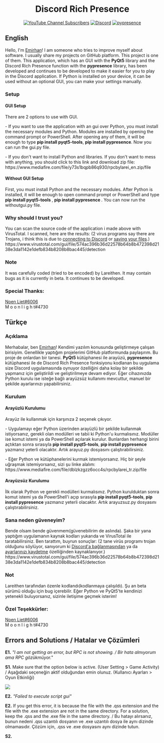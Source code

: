 <h1 align="center"><b>Discord Rich Presence</b></h1>
<p align="center">
  <a href="https://www.youtube.com/channel/UC04gEGNKl9V8UyjIDh6RE6g"><img alt="YouTube Channel Subscribers" src="https://img.shields.io/youtube/channel/subscribers/UC04gEGNKl9V8UyjIDh6RE6g?color=%23f00002&label=YouTube&logo=youtube&logoColor=white&style=flat-square"></a>
  <a href="https://discord.gg/aaYjVKC"><img alt="Discord" src="https://img.shields.io/discord/766643389062971413?color=%237289DA&label=Discord&logo=discord&logoColor=white&style=flat-square"></a>
  <a href="https://github.com/qwertyquerty/pypresence"><img alt="pypresence" src="https://img.shields.io/badge/using-pypresence-00bb88.svg?style=flat-square&logo=discord&logoWidth=20"></a>
</p>
<h2>English</h2>
<p>Hello, I'm  <a href="https://github.com/Lareithen">Emirhan</a>! I am someone who tries to improve myself about software. I usually share my projects on GitHub platform. This project is one of them. This application, which has an GUI with the <b>PyQt5</b> library and the Discord Rich Presence function with the <b>pypresence</b> library, has been developed and continues to be developed to make it easier for you to play in the Discord application. If Python is installed on your device, it can be used without an optional GUI, you can make your settings manually.</p>
<h3>Setup</h3>
<h4>GUI Setup</h4>
<p>There are 2 options to use with GUI.</p>
<p> - If you want to use the application with an gui over Python, you must install the necessary modules and Python. Modules are installed by opening the command prompt or PowerShell. After opening any of them, it will be enough to type <b>pip install pyqt5-tools</b>, <b>pip install pypresence</b>. Now you can run the gui.py file.</p>
<p>- If you don't want to install Python and libraries. If you don't want to mess with anything, you should click to this link and download zip file: https://www.mediafire.com/file/y73s1bqpb86q930/rpcbylarei_en.zip/file</p>
<h4>Without GUI Setup</h4>
<p>First, you must install Python and the necessary modules. After Python is installed, it will be enough to open command prompt or PowerShell and type <b> pip install pyqt5-tools </b>, <b> pip install pypresence </b>. You can now run the withoutgui.py file.</p>
<h3>Why should I trust you?</h3>
<p>You can scan the source code of the application i made above with VirusTotal. I scanned, here are the results: (2 virus programs say there are Trojans, i think this is due to <a href="https://github.com/Lareithen/discordRPC/blob/a9aec629b5fff6472929c59ba2244b69846a5fae/discordRPC-tr/arayuz.py#L171">connecting to Discord</a> or <a href="https://github.com/Lareithen/discordRPC/blob/a9aec629b5fff6472929c59ba2244b69846a5fae/discordRPC-tr/arayuz.py#L135">saving your files</a>.)<br>https://www.virustotal.com/gui/file/574ac396b36d22578b64b8b472398d2138e3da1142e1defb834b8208b8bac445/detection</p>
<h3>Note</h3>
<p>It was carefully coded (tried to be encoded) by Lareithen. It may contain bugs as it is currently in beta. It continues to be developed.</p>
<h3>Special Thanks:</h3>
<a href="https://discord.gg/TDUvsfDe4D">Noen Liet#6006</a><br><a>M o o n l i g h t#4730</a>

<h2>Türkçe</h2>
<h3>Açıklama</h3>
<p>Merhabalar, ben <a href="https://github.com/Lareithen">Emirhan</a>! Kendimi yazılım konusunda geliştirmeye çalışan birisiyim. Genellikle yaptığım projelerimi GitHub platformunda paylaşırım. Bu proje de onlardan bir tanesi. <b>PyQt5</b> kütüphanesi ile arayüzü, <b>pypresence</b> kütüphanesi ile de Discord Rich Presence fonksiyonu kodlanan bu uygulama size Discord uygulamasında oynuyor özelliğini daha kolay bir şekilde yapmanız için geliştirildi ve geliştirilmeye devam ediyor. Eğer cihazınızda Python kurulu ise isteğe bağlı arayüzsüz kullanımı mevcuttur, manuel bir şekilde ayarlarınızı yapabilirsiniz.</p>
<h3>Kurulum</h3>
<h4>Arayüzlü Kurulumu</h4>
<p>Arayüz ile kullanmak için karşınıza 2 seçenek çıkıyor.</p>
<p>- Uygulamayı eğer Python üzerinden arayüzlü bir şekilde kullanmak istiyorsanız, gerekli olan modülleri ve tabii ki Python'u kurmalısınız. Modüller ise komut istemi ya da PowerShell açılarak kurulur. Bunlardan herhangi birini açtıktan sonra sırasıyla <b>pip install pyqt5-tools</b>, <b>pip install pypresence</b> yazmanız yeterli olacaktır. Artık arayuz.py dosyasını çalıştırabilirsiniz.</p>
<p>- Eğer Python ve kütüphanelerini kurmak istemiyorsanız. Hiç bir şeyle uğraşmak istemiyorsanız, sizi şu linke alalım: https://www.mediafire.com/file/dblzkzgzz6occ4s/rpcbylarei_tr.zip/file</p>
<h4>Arayüzsüz Kurulumu</h4>
<p>İlk olarak Python ve gerekli modülleri kurmalısınız. Python kurulduktan sonra komut istemi ya da PowerShell'i açıp sırasıyla <b>pip install pyqt5-tools</b>, <b>pip install pypresence</b> yazmanız yeterli olacaktır. Artık arayuzsuz.py dosyasını çalıştırabilirsiniz.</p>
<h3>Sana neden güveneyim?</h3>
<p>Bende olsam bende güvenmem(güvenebilirim de aslında). Şaka bir yana yaptığım uygulamanın kaynak kodları yukarıda ve VirusTotal ile taratabilirsiniz. Ben tarattım, buyrun sonuçlar: (2 tane virüs programı trojan olduğunu söylüyor, sanıyorum ki <a href="https://github.com/Lareithen/discordRPC/blob/a9aec629b5fff6472929c59ba2244b69846a5fae/discordRPC-tr/arayuz.py#L171">Discord'a bağlanmasından</a> ya da <a href="https://github.com/Lareithen/discordRPC/blob/a9aec629b5fff6472929c59ba2244b69846a5fae/discordRPC-tr/arayuz.py#L135">ayarlarınızı kaydetme</a> özelliğinden kaynaklanıyor.)<br>https://www.virustotal.com/gui/file/574ac396b36d22578b64b8b472398d2138e3da1142e1defb834b8208b8bac445/detection</p>
<h3>Not</h3>
<p>Lareithen tarafından özenle kodlandı(kodlanmaya çalışıldı). Şu an beta sürümü olduğu için bug içerebilir. Eğer Python ve PyQt5'te kendinizi yetenekli buluyorsanız, sizinle iletişime geçmek isterim!</p>
<h3>Özel Teşekkürler:</h3>
<a href="https://discord.gg/TDUvsfDe4D">Noen Liet#6006</a><br><a>M o o n l i g h t#4730</a>

<h2>Errors and Solutions / Hatalar ve Çözümleri</h2>
<p><b>E1.</b> <i>"I am not getting an error, but RPC is not showing. / Bir hata almıyorum ama RPC gözükmüyor."</i></p>
<p><b>S1.</b> Make sure that the option below is active. (User Setting > Game Activity) / Aşağıdaki seçeneğin aktif olduğundan emin olunuz. (Kullanıcı Ayarları > Oyun Etkinliği)</p>
<img src="https://user-images.githubusercontent.com/72984140/117354326-e2ab6c00-aeb9-11eb-87fe-b7cca088b326.png">
<br>
<p><b>E2.</b> <i>"Failed to execute script gui"</i></p>
<p><b>E2.</b> If you get this error, it is because the file with the .qss extension and the file with the .exe extension are not in the same directory. For a solution, keep the .qss and the .exe file in the same directory. / Bu hatayı alırsanız, bunun nedeni .qss uzantılı dosyanın ve .exe uzantılı dosya ile aynı dizinde olmamasıdır. Çözüm için, .qss ve .exe dosyasını aynı dizinde tutun.</p>
<p><b>S2.</b></p>
